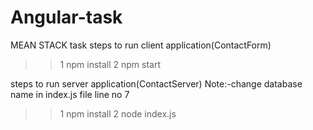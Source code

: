 # Angular-task
MEAN STACK task
steps to run client application(ContactForm)
>>1 npm install
>>2 npm start

steps to run server application(ContactServer)
Note:-change database name in index.js file line no 7
>>1 npm install
>>2 node index.js
